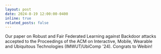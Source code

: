 ```yaml
---
layout: post
date: 2024-8-19 12:00:00-0400
inline: true
related_posts: false
---
```


Our paper on Robust and Fair Federated Learning against Backdoor attacks accepted to the Proceedings of the ACM on Interactive, Mobile, Wearable and Ubiquitous Technologies (IMWUT/UbiComp '24). Congrats to Weibin!

